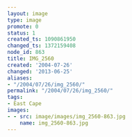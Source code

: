 ```yaml
---
layout: image
type: image
promote: 0
status: 1
created_ts: 1090861950
changed_ts: 1372159408
node_id: 863
title: IMG_2560
created: '2004-07-26'
changed: '2013-06-25'
aliases:
- "/2004/07/26/img_2560/"
permalink: "/2004/07/26/img_2560/"
tags:
- East Cape
images:
- - src: image/images/img_2560-863.jpg
    name: img_2560-863.jpg
---
```


